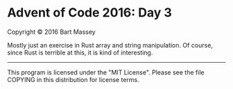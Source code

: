 # Advent of Code 2016: Day 3
Copyright © 2016 Bart Massey

Mostly just an exercise in Rust array and string
manipulation. Of course, since Rust is terrible at this, it
is kind of interesting.

---

This program is licensed under the "MIT License".
Please see the file COPYING in this distribution
for license terms.
